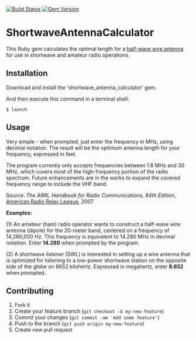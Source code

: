 [![Build Status](https://travis-ci.org/Doug-MacDowell/antenna-calculator.png)](https://travis-ci.org/Doug-MacDowell/antenna-calculator) [![Gem Version](https://badge.fury.io/rb/shortwave_antenna_calculator.png)](http://badge.fury.io/rb/shortwave_antenna_calculator)

# ShortwaveAntennaCalculator

This Ruby gem calculates the optimal length for a [half-wave wire antenna](http://en.wikipedia.org/wiki/Dipole_antenna) for use in shortwave and
amateur radio operations.

## Installation

Download and install the 'shortwave_antenna_calculator' gem.

And then execute this command in a terminal shell:

    $ launch

## Usage

Very simple - when prompted, just enter the frequency in MHz, using decimal notation. The result will be the optimum antenna length for your frequency, expressed in feet. 

The program currently only accepts frequencies between 1.8 MHz and 30 MHz, which covers most of the high-frequency portion of the radio spectrum.  Future enhancements are in the works to expand the covered frequency range to include the VHF band.

Source:  *The ARRL Handbook for Radio Communications, 84th Edition*, [American Radio Relay League](http://www.arrl.org), 2007

**Examples:**

(1) An amateur (ham) radio operator wants to construct a half-wave wire antenna (dipole) for the 20-meter band, centered on
a frequency of 14,280,000 Hz. This frequency is equivalent to 14.280 MHz in decimal notation. Enter **14.280** when
prompted by the program.

(2) A shortwave listener (SWL) is interested in setting up a wire antenna that is optimized for listening
to a low-power shortwave station on the opposite side of the globe on 8652 kilohertz. Expressed in megahertz,
enter **8.652** when prompted.

## Contributing

1. Fork it
2. Create your feature branch (`git checkout -b my-new-feature`)
3. Commit your changes (`git commit -am 'Add some feature'`)
4. Push to the branch (`git push origin my-new-feature`)
5. Create new pull request
